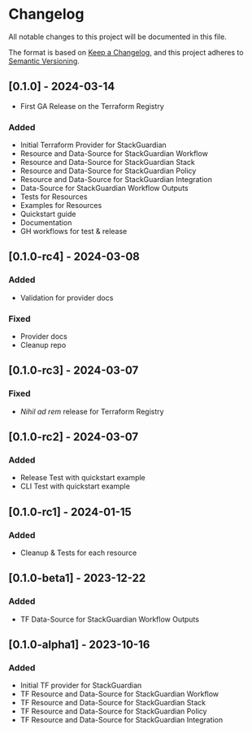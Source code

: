 # Changelog

All notable changes to this project will be documented in this file.

The format is based on [Keep a Changelog](https://keepachangelog.com/en/1.0.0/),
and this project adheres to [Semantic Versioning](https://semver.org/spec/v2.0.0.html).


## [0.1.0] - 2024-03-14

- First GA Release on the Terraform Registry

### Added

- Initial Terraform Provider for StackGuardian
- Resource and Data-Source for StackGuardian Workflow
- Resource and Data-Source for StackGuardian Stack
- Resource and Data-Source for StackGuardian Policy
- Resource and Data-Source for StackGuardian Integration
- Data-Source for StackGuardian Workflow Outputs
- Tests for Resources
- Examples for Resources
- Quickstart guide
- Documentation
- GH workflows for test & release


## [0.1.0-rc4] - 2024-03-08

### Added

- Validation for provider docs

### Fixed

- Provider docs
- Cleanup repo


## [0.1.0-rc3] - 2024-03-07

### Fixed

- _Nihil ad rem_ release for Terraform Registry


## [0.1.0-rc2] - 2024-03-07

### Added

- Release Test with quickstart example
- CLI Test with quickstart example


## [0.1.0-rc1] - 2024-01-15

### Added

- Cleanup & Tests for each resource


## [0.1.0-beta1] - 2023-12-22

### Added

- TF Data-Source for StackGuardian Workflow Outputs


## [0.1.0-alpha1] - 2023-10-16

### Added

- Initial TF provider for StackGuardian
- TF Resource and Data-Source for StackGuardian Workflow
- TF Resource and Data-Source for StackGuardian Stack
- TF Resource and Data-Source for StackGuardian Policy
- TF Resource and Data-Source for StackGuardian Integration
